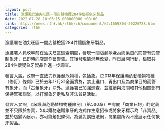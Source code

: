 ```yaml
---
layout: post
title: 漁護署於油尖旺區一間店舖檢獲284件懷疑象牙製品
date: 2022-07-28 18:05:15.000000000 +08:00
link: https://news.rthk.hk/rthk/ch/component/k2/1659804-20220728.htm
categories: rthk
---
```


漁護署在油尖旺區一間店舖檢獲284件懷疑象牙製品。

漁護署人員較早前在油尖旺區巡查期間，發現一間店舖涉嫌為商業目的而管有受管制象牙，已即時向店舖作出警告。其後發現情況無改變，昨日展開行動，檢取共284件懷疑象牙製品作進一步調查。

發言人說，政府一直致力保護瀕危物種，包括象。《2018年保護瀕危動植物物種（修訂）條例》已於去年12月31全面實施，禁止進口、再出口及為商業目的而管有象牙，而「古董象牙」除外。漁護署已加強巡查，並繼續與海關和其他相關部門保持緊密聯繫，以打擊象牙走私及非法貿易活動。

發言人又說，《保護瀕危動植物物種條例》（第586章）中有關「商業目的」的定義並不只限於售賣，如以購物送贈象牙的方式作生意招徠或將象牙標示為「非賣品」並於店舖內展示，亦可能觸犯條例。為避免誤墮法網，商業處所內不應展示任何象牙製品。
